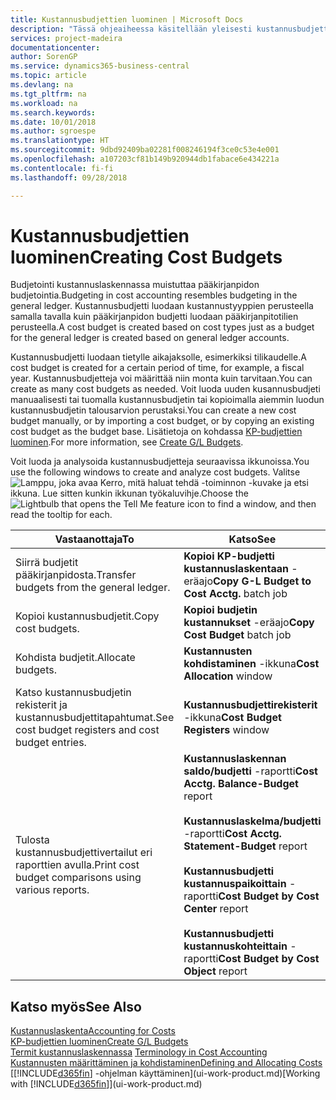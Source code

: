 ```yaml
---
title: Kustannusbudjettien luominen | Microsoft Docs
description: "Tässä ohjeaiheessa käsitellään yleisesti kustannusbudjettien luontia ja analysointia."
services: project-madeira
documentationcenter: 
author: SorenGP
ms.service: dynamics365-business-central
ms.topic: article
ms.devlang: na
ms.tgt_pltfrm: na
ms.workload: na
ms.search.keywords: 
ms.date: 10/01/2018
ms.author: sgroespe
ms.translationtype: HT
ms.sourcegitcommit: 9dbd92409ba02281f008246194f3ce0c53e4e001
ms.openlocfilehash: a107203cf81b149b920944db1fabace6e434221a
ms.contentlocale: fi-fi
ms.lasthandoff: 09/28/2018

---
```

# <a name="creating-cost-budgets"></a><span data-ttu-id="0f1ab-103">Kustannusbudjettien luominen</span><span class="sxs-lookup"><span data-stu-id="0f1ab-103">Creating Cost Budgets</span></span>
<span data-ttu-id="0f1ab-104">Budjetointi kustannuslaskennassa muistuttaa pääkirjanpidon budjetointia.</span><span class="sxs-lookup"><span data-stu-id="0f1ab-104">Budgeting in cost accounting resembles budgeting in the general ledger.</span></span> <span data-ttu-id="0f1ab-105">Kustannusbudjetti luodaan kustannustyyppien perusteella samalla tavalla kuin pääkirjanpidon budjetti luodaan pääkirjanpitotilien perusteella.</span><span class="sxs-lookup"><span data-stu-id="0f1ab-105">A cost budget is created based on cost types just as a budget for the general ledger is created based on general ledger accounts.</span></span>  

<span data-ttu-id="0f1ab-106">Kustannusbudjetti luodaan tietylle aikajaksolle, esimerkiksi tilikaudelle.</span><span class="sxs-lookup"><span data-stu-id="0f1ab-106">A cost budget is created for a certain period of time, for example, a fiscal year.</span></span> <span data-ttu-id="0f1ab-107">Kustannusbudjetteja voi määrittää niin monta kuin tarvitaan.</span><span class="sxs-lookup"><span data-stu-id="0f1ab-107">You can create as many cost budgets as needed.</span></span> <span data-ttu-id="0f1ab-108">Voit luoda uuden kusannusbudjeti manuaalisesti tai tuomalla kustannusbudjetin tai kopioimalla aiemmin luodun kustannusbudjetin talousarvion perustaksi.</span><span class="sxs-lookup"><span data-stu-id="0f1ab-108">You can create a new cost budget manually, or by importing a cost budget, or by copying an existing cost budget as the budget base.</span></span> <span data-ttu-id="0f1ab-109">Lisätietoja on kohdassa [KP-budjettien luominen](finance-how-create-budgets.md).</span><span class="sxs-lookup"><span data-stu-id="0f1ab-109">For more information, see [Create G/L Budgets](finance-how-create-budgets.md).</span></span>

<span data-ttu-id="0f1ab-110">Voit luoda ja analysoida kustannusbudjetteja seuraavissa ikkunoissa.</span><span class="sxs-lookup"><span data-stu-id="0f1ab-110">You use the following windows to create and analyze cost budgets.</span></span> <span data-ttu-id="0f1ab-111">Valitse ![Lamppu, joka avaa Kerro, mitä haluat tehdä -toiminnon](media/ui-search/search_small.png "Kerro, mitä haluat tehdä") -kuvake ja etsi ikkuna. Lue sitten kunkin ikkunan työkaluvihje.</span><span class="sxs-lookup"><span data-stu-id="0f1ab-111">Choose the ![Lightbulb that opens the Tell Me feature](media/ui-search/search_small.png "Tell me what you want to do") icon to find a window, and then read the tooltip for each.</span></span>

|<span data-ttu-id="0f1ab-112">Vastaanottaja</span><span class="sxs-lookup"><span data-stu-id="0f1ab-112">To</span></span>|<span data-ttu-id="0f1ab-113">Katso</span><span class="sxs-lookup"><span data-stu-id="0f1ab-113">See</span></span>|  
|--------|---------|  
|<span data-ttu-id="0f1ab-114">Siirrä budjetit pääkirjanpidosta.</span><span class="sxs-lookup"><span data-stu-id="0f1ab-114">Transfer budgets from the general ledger.</span></span>|<span data-ttu-id="0f1ab-115">**Kopioi KP-budjetti kustannuslaskentaan** -eräajo</span><span class="sxs-lookup"><span data-stu-id="0f1ab-115">**Copy G-L Budget to Cost Acctg.** batch job</span></span>|  
|<span data-ttu-id="0f1ab-116">Kopioi kustannusbudjetit.</span><span class="sxs-lookup"><span data-stu-id="0f1ab-116">Copy cost budgets.</span></span>|<span data-ttu-id="0f1ab-117">**Kopioi budjetin kustannukset** -eräajo</span><span class="sxs-lookup"><span data-stu-id="0f1ab-117">**Copy Cost Budget** batch job</span></span>|  
|<span data-ttu-id="0f1ab-118">Kohdista budjetit.</span><span class="sxs-lookup"><span data-stu-id="0f1ab-118">Allocate budgets.</span></span>|<span data-ttu-id="0f1ab-119">**Kustannusten kohdistaminen** -ikkuna</span><span class="sxs-lookup"><span data-stu-id="0f1ab-119">**Cost Allocation** window</span></span>|  
|<span data-ttu-id="0f1ab-120">Katso kustannusbudjetin rekisterit ja kustannusbudjettitapahtumat.</span><span class="sxs-lookup"><span data-stu-id="0f1ab-120">See cost budget registers and cost budget entries.</span></span>|<span data-ttu-id="0f1ab-121">**Kustannusbudjettirekisterit** -ikkuna</span><span class="sxs-lookup"><span data-stu-id="0f1ab-121">**Cost Budget Registers** window</span></span>|  
|<span data-ttu-id="0f1ab-122">Tulosta kustannusbudjettivertailut eri raporttien avulla.</span><span class="sxs-lookup"><span data-stu-id="0f1ab-122">Print cost budget comparisons using various reports.</span></span>|<span data-ttu-id="0f1ab-123">**Kustannuslaskennan saldo/budjetti** -raportti</span><span class="sxs-lookup"><span data-stu-id="0f1ab-123">**Cost Acctg. Balance-Budget** report</span></span><br /><br /> <span data-ttu-id="0f1ab-124">**Kustannuslaskelma/budjetti** -raportti</span><span class="sxs-lookup"><span data-stu-id="0f1ab-124">**Cost Acctg. Statement-Budget** report</span></span><br /><br /> <span data-ttu-id="0f1ab-125">**Kustannusbudjetti kustannuspaikoittain** -raportti</span><span class="sxs-lookup"><span data-stu-id="0f1ab-125">**Cost Budget by Cost Center** report</span></span><br /><br /> <span data-ttu-id="0f1ab-126">**Kustannusbudjetti kustannuskohteittain** -raportti</span><span class="sxs-lookup"><span data-stu-id="0f1ab-126">**Cost Budget by Cost Object** report</span></span>|  

## <a name="see-also"></a><span data-ttu-id="0f1ab-127">Katso myös</span><span class="sxs-lookup"><span data-stu-id="0f1ab-127">See Also</span></span>  
[<span data-ttu-id="0f1ab-128">Kustannuslaskenta</span><span class="sxs-lookup"><span data-stu-id="0f1ab-128">Accounting for Costs</span></span>](finance-manage-cost-accounting.md)  
[<span data-ttu-id="0f1ab-129">KP-budjettien luominen</span><span class="sxs-lookup"><span data-stu-id="0f1ab-129">Create G/L Budgets</span></span>](finance-how-create-budgets.md)  
<span data-ttu-id="0f1ab-130">[Termit kustannuslaskennassa](finance-terminology-in-cost-accounting.md) </span><span class="sxs-lookup"><span data-stu-id="0f1ab-130">[Terminology in Cost Accounting](finance-terminology-in-cost-accounting.md) </span></span>  
[<span data-ttu-id="0f1ab-131">Kustannusten määrittäminen ja kohdistaminen</span><span class="sxs-lookup"><span data-stu-id="0f1ab-131">Defining and Allocating Costs</span></span>](finance-define-and-allocate-costs.md)  
<span data-ttu-id="0f1ab-132">[[!INCLUDE[d365fin](includes/d365fin_md.md)] -ohjelman käyttäminen](ui-work-product.md)</span><span class="sxs-lookup"><span data-stu-id="0f1ab-132">[Working with [!INCLUDE[d365fin](includes/d365fin_md.md)]](ui-work-product.md)</span></span>

